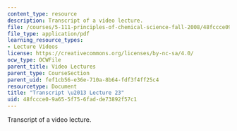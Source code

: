 ```yaml
---
content_type: resource
description: Transcript of a video lecture.
file: /courses/5-111-principles-of-chemical-science-fall-2008/48fccce09a655f756fadde73892f57c1_5-111F08-L23.pdf
file_type: application/pdf
learning_resource_types:
- Lecture Videos
license: https://creativecommons.org/licenses/by-nc-sa/4.0/
ocw_type: OCWFile
parent_title: Video Lectures
parent_type: CourseSection
parent_uid: fef1cb56-e36e-710a-8b64-fdf3f4ff25c4
resourcetype: Document
title: "Transcript \u2013 Lecture 23"
uid: 48fccce0-9a65-5f75-6fad-de73892f57c1
---
```

Transcript of a video lecture.